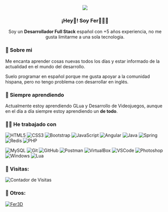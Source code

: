 <p align="center" width="300">
   <img align="center"  src="https://github.com/user-attachments/assets/0467fec6-dd16-43e0-b817-47601a9af925" />
   <h3 align="center">¡Hey👋! Soy Fer👨🏻‍💻</h3>
  <p align="center">Soy un <strong>Desarrollador Full Stack</strong> español con +5 años experiencia, no me gusta limitarme a una sola tecnologia.<br></p>
</p>

### 👋 Sobre mi

Me encanta aprender cosas nuevas todos los días y estar informado de la actualidad en el mundo del desarrollo.

Suelo programar en español porque me gusta apoyar a la comunidad hispana, pero no tengo problema con desarrollar en inglés.

### 🌱 Siempre aprendiendo

Actualmente estoy aprendiendo GLua y Desarrollo de Videojuegos, aunque en el día a día siempre estoy aprendiendo un **de todo**.

### 👩‍💻 He trabajado con

![HTML5](https://img.icons8.com/color/48/000000/html-5--v1.png)
![CSS3](https://img.icons8.com/color/48/000000/css3.png)
![Bootstrap](https://img.icons8.com/color/48/000000/bootstrap.png)
![JavaScript](https://img.icons8.com/color/48/000000/javascript--v1.png)
![Angular](https://img.icons8.com/external-tal-revivo-color-tal-revivo/48/000000/external-angular-a-typescript-based-open-source-web-application-framework-logo-color-tal-revivo.png)
![Java](https://img.icons8.com/color/48/000000/java-coffee-cup-logo--v1.png)
![Spring](https://img.icons8.com/color/48/000000/spring-logo.png)
![Redis](https://img.icons8.com/color/48/000000/redis.png)
![PHP](https://img.icons8.com/color/48/000000/php.png)

![MySQL](https://img.icons8.com/color/48/000000/mysql-logo.png)
![Git](https://img.icons8.com/color/48/000000/git.png)
![GitHub](https://img.icons8.com/color/48/000000/github--v1.png)
![Postman](https://img.icons8.com/external-tal-revivo-color-tal-revivo/48/000000/external-postman-is-the-only-complete-api-development-environment-logo-color-tal-revivo.png)
![VirtualBox](https://img.icons8.com/fluency/48/000000/virtualbox--v1.png)
![VSCode](https://img.icons8.com/color/48/000000/visual-studio-code-2019.png)
![Photoshop](https://img.icons8.com/fluency/48/000000/adobe-photoshop.png)
![Windows](https://img.icons8.com/color/48/000000/windows-logo.png)
![Lua](https://img.icons8.com/color/48/000000/lua-language--v1.png)


### 📒 Visitas:
![Contador de Visitas](https://profile-counter.glitch.me/Fer3D/count.svg)

### 🧩 Otros:
<a href="https://github.com/Fer3D"><img src="http://github-readme-streak-stats.herokuapp.com/?user=Fer3D&locale=es&theme=algolia&date_format=M%20j%5B%2C%20Y%5D&ring=ddddd&fire=dddddd&sideNums=dddddd" alt="Fer3D"></a>
